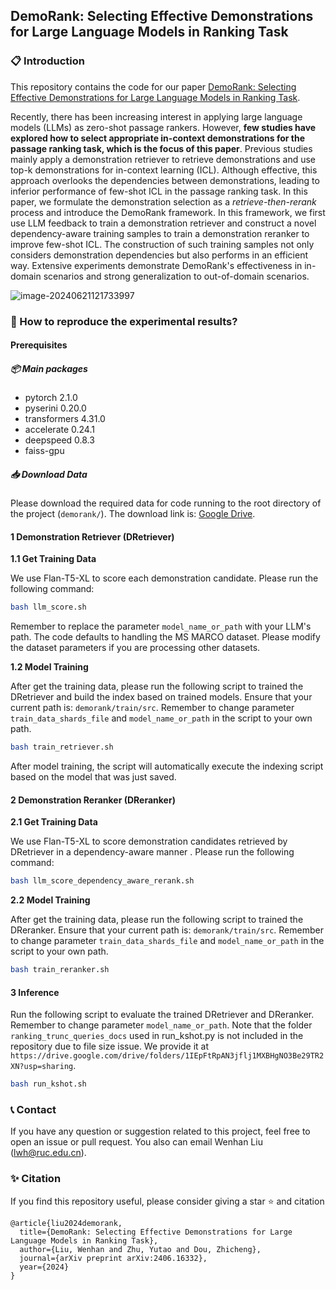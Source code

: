 ## DemoRank: Selecting Effective Demonstrations for Large Language Models in Ranking Task

### 📋 Introduction

This repository contains the code for our paper [DemoRank: Selecting Effective Demonstrations for Large Language Models in Ranking Task](https://arxiv.org/pdf/2406.16332). 

Recently, there has been increasing interest in applying large language models (LLMs) as zero-shot passage rankers. However, **few studies have explored how to select appropriate in-context demonstrations for the passage ranking task, which is the focus of this paper**. Previous studies mainly apply a demonstration retriever to retrieve demonstrations and use top-k demonstrations for in-context learning (ICL). Although effective, this approach overlooks the dependencies between demonstrations, leading to inferior performance of few-shot ICL in the passage ranking task. In this paper, we formulate the demonstration selection as a *retrieve-then-rerank* process and introduce the DemoRank framework. In this framework, we first use LLM feedback to train a demonstration retriever and construct a novel dependency-aware training samples to train a demonstration reranker to improve few-shot ICL. The construction of such training samples not only considers demonstration dependencies but also performs in an efficient way. Extensive experiments demonstrate DemoRank's effectiveness in in-domain scenarios and strong generalization to out-of-domain scenarios.

![image-20240621121733997](https://8421bcd.oss-cn-beijing.aliyuncs.com/img/image-20240621121733997.png)

### 📝 How to reproduce the experimental results?

#### Prerequisites

##### 📦 Main packages

- pytorch 2.1.0
- pyserini 0.20.0
- transformers 4.31.0
- accelerate 0.24.1
- deepspeed 0.8.3
- faiss-gpu

##### 📥 Download Data

Please download the required data for code running to the root directory of the project (`demorank/`). The download link is: [Google Drive](https://drive.google.com/drive/folders/1oPOCMIq491pUrnHW2Ivw793ZUfZtv_3R?usp=sharing).

#### 1 Demonstration Retriever (DRetriever)

**1.1 Get Training Data**

We use Flan-T5-XL to score each demonstration candidate. Please run the following command:

```bash
bash llm_score.sh
```

Remember to replace the parameter `model_name_or_path` with your LLM's path. The code defaults to handling the MS MARCO dataset. Please modify the dataset parameters if you are processing other datasets.

**1.2 Model Training**

After get the training data, please run the following script to trained the DRetriever and build the index based on trained models. Ensure that your current path is: `demorank/train/src`. Remember to change parameter `train_data_shards_file` and `model_name_or_path` in the script to your own path.

```bash
bash train_retriever.sh
```

 After model training, the script will automatically execute the indexing script based on the model that was just saved. 

#### 2 Demonstration Reranker (DReranker)

**2.1 Get Training Data**

We use Flan-T5-XL to score demonstration candidates retrieved by DRetriever in a dependency-aware manner . Please run the following command:

```bash
bash llm_score_dependency_aware_rerank.sh
```

**2.2 Model Training**

After get the training data, please run the following script to trained the DReranker. Ensure that your current path is: `demorank/train/src`. Remember to change parameter `train_data_shards_file` and `model_name_or_path` in the script to your own path.

```bash
bash train_reranker.sh
```

#### 3 Inference

Run the following script to evaluate the trained DRetriever and DReranker. Remember to change parameter `model_name_or_path`. Note that the folder `ranking_trunc_queries_docs` used in run_kshot.py is not included in the repository due to file size issue. We provide it at `https://drive.google.com/drive/folders/1IEpFtRpAN3jflj1MXBHgNO3Be29TR2XN?usp=sharing`.

```bash
bash run_kshot.sh
```

### 📞 Contact

If you have any question or suggestion related to this project, feel free to open an issue or pull request. You also can email Wenhan Liu ([lwh@ruc.edu.cn](mailto:lwh@ruc.edu.cn)).

### ✨ Citation

If you find this repository useful, please consider giving a star ⭐ and citation

```
@article{liu2024demorank,
  title={DemoRank: Selecting Effective Demonstrations for Large Language Models in Ranking Task},
  author={Liu, Wenhan and Zhu, Yutao and Dou, Zhicheng},
  journal={arXiv preprint arXiv:2406.16332},
  year={2024}
}
```